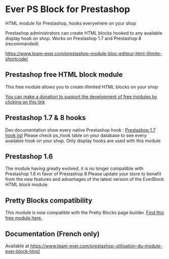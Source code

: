 # Ever PS Block for Prestashop

HTML module for Prestashop, hooks everywhere on your shop

Prestashop administrators can create HTML blocks hooked to any available display hook on shop. Works on Prestashop 1.7 and Prestashop 8 (recommanded)

https://www.team-ever.com/prestashop-module-bloc-editeur-html-illimite-shortcode/

## Prestashop free HTML block module
This free module allows you to create illimited HTML blocks on your shop

[You can make a donation to support the development of free modules by clicking on this link](https://www.paypal.com/donate?hosted_button_id=3CM3XREMKTMSE)

## Prestashop 1.7 & 8 hooks 
Dev documentation show every native Prestashop hook :
[Prestashop 1.7 hook list](https://devdocs.prestashop.com/1.7/modules/concepts/hooks/)
Please check ps_hook table on your database to see every available hook on your shop. Only display hooks are used with this module

## Prestashop 1.6 
The module having greatly evolved, it is no longer compatible with Prestashop 1.6 in favor of Prestashop 8
Please update your store to benefit from the new features and advantages of the latest version of the EverBlock HTML block module.

## Pretty Blocks compatibility
This module is now compatible with the Pretty Blocks page builder. [Find this free module here.](https://prettyblocks.io/)

## Documentation (French only)
Available at https://www.team-ever.com/prestashop-utilisation-du-module-ever-block-html/

